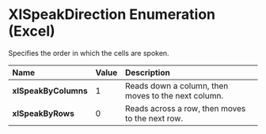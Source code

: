 
# XlSpeakDirection Enumeration (Excel)

Specifies the order in which the cells are spoken.



|**Name**|**Value**|**Description**|
|:-----|:-----|:-----|
|**xlSpeakByColumns**|1|Reads down a column, then moves to the next column.|
|**xlSpeakByRows**|0|Reads across a row, then moves to the next row.|
